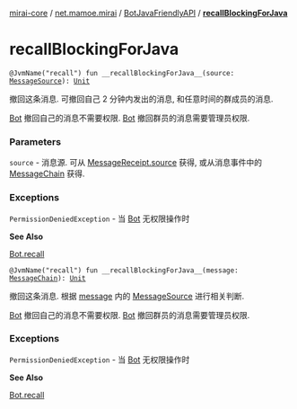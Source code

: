 [mirai-core](../../index.md) / [net.mamoe.mirai](../index.md) / [BotJavaFriendlyAPI](index.md) / [__recallBlockingForJava__](./__recall-blocking-for-java__.md)

# __recallBlockingForJava__

`@JvmName("recall") fun __recallBlockingForJava__(source: `[`MessageSource`](../../net.mamoe.mirai.message.data/-message-source/index.md)`): `[`Unit`](https://kotlinlang.org/api/latest/jvm/stdlib/kotlin/-unit/index.html)

撤回这条消息. 可撤回自己 2 分钟内发出的消息, 和任意时间的群成员的消息.

[Bot](../-bot/index.md) 撤回自己的消息不需要权限.
[Bot](../-bot/index.md) 撤回群员的消息需要管理员权限.

### Parameters

`source` - 消息源. 可从 [MessageReceipt.source](../../net.mamoe.mirai.message/-message-receipt/source.md) 获得, 或从消息事件中的 [MessageChain](../../net.mamoe.mirai.message.data/-message-chain/index.md) 获得.

### Exceptions

`PermissionDeniedException` - 当 [Bot](../-bot/index.md) 无权限操作时

**See Also**

[Bot.recall](../-bot/recall.md)

`@JvmName("recall") fun __recallBlockingForJava__(message: `[`MessageChain`](../../net.mamoe.mirai.message.data/-message-chain/index.md)`): `[`Unit`](https://kotlinlang.org/api/latest/jvm/stdlib/kotlin/-unit/index.html)

撤回这条消息.
根据 [message](__recall-blocking-for-java__.md#net.mamoe.mirai.BotJavaFriendlyAPI$__recallBlockingForJava__(net.mamoe.mirai.message.data.MessageChain)/message) 内的 [MessageSource](../../net.mamoe.mirai.message.data/-message-source/index.md) 进行相关判断.

[Bot](../-bot/index.md) 撤回自己的消息不需要权限.
[Bot](../-bot/index.md) 撤回群员的消息需要管理员权限.

### Exceptions

`PermissionDeniedException` - 当 [Bot](../-bot/index.md) 无权限操作时

**See Also**

[Bot.recall](../-bot/recall.md)

